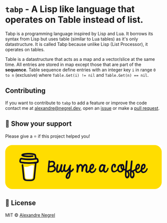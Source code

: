 # `tabp` - A Lisp like language that operates on Table instead of list.

Tabp is a programming language inspired by Lisp and Lua. It borrows its syntax
from Lisp but uses table (similar to Lua tables) as it's only datastructure.
It is called Tabp because unlike Lisp (List Processor), it operates on tables.

Table is a datastructure that acts as a map and a vector/slice at the same time.
All entries are stored in map except those that are part of the **sequence**.
Table sequence define entries with an integer key `i` in range `0 to n` (exclusive)
where `Table.Get(i) != nil` and `Table.Get(n) == nil`.

## Contributing

If you want to contribute to `tabp` to add a feature or improve the code contact
me at [alexandre@negrel.dev](mailto:alexandre@negrel.dev), open an
[issue](https://github.com/negrel/tabp/issues) or make a
[pull request](https://github.com/negrel/tabp/pulls).

## :stars: Show your support

Please give a :star: if this project helped you!

[![buy me a coffee](https://github.com/negrel/.github/blob/master/.github/images/bmc-button.png?raw=true)](https://www.buymeacoffee.com/negrel)

## :scroll: License

MIT © [Alexandre Negrel](https://www.negrel.dev/)

